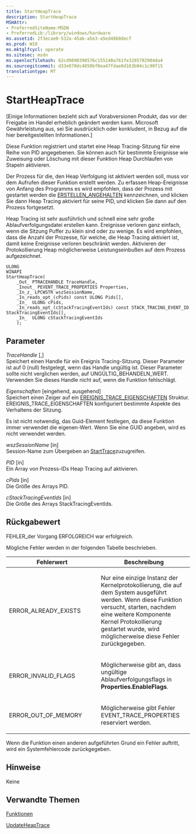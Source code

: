 ```yaml
---
title: StartHeapTrace
description: StartHeapTrace
MSHAttr:
- PreferredSiteName:MSDN
- PreferredLib:/library/windows/hardware
ms.assetid: 2f3ecae0-532a-45ab-a5e3-a5ed4868decf
ms.prod: W10
ms.mktglfcycl: operate
ms.sitesec: msdn
ms.openlocfilehash: 62cd9090390576c155140a761fe3285702904da4
ms.sourcegitcommit: d33e870dc4850bf0ea47fdae0d163b04c1c90f15
translationtype: MT
---
```

# <a name="startheaptrace"></a>StartHeapTrace


\[Einige Informationen bezieht sich auf Vorabversionen Produkt, das vor der Freigabe im Handel erheblich geändert werden kann. Microsoft Gewährleistung aus, sei Sie ausdrücklich oder konkludent, in Bezug auf die hier bereitgestellten Informationen.\]

Diese Funktion registriert und startet eine Heap Tracing-Sitzung für eine Reihe von PID angegebenen. Sie können auch für bestimmte Ereignisse wie Zuweisung oder Löschung mit dieser Funktion Heap Durchlaufen von Stapeln aktivieren.

Der Prozess für die, den Heap Verfolgung ist aktiviert werden soll, muss vor dem Aufrufen dieser Funktion erstellt werden. Zu erfassen Heap-Ereignisse von Anfang des Programms es wird empfohlen, dass der Prozess mit gestartet werden die [ERSTELLEN\_ANGEHALTEN](https://msdn.microsoft.com/library/windows/desktop/ms682425.aspx) kennzeichnen, und klicken Sie dann Heap Tracing aktiviert für seine PID, und klicken Sie dann auf den Prozess fortgesetzt.

Heap Tracing ist sehr ausführlich und schnell eine sehr große Ablaufverfolgungsdatei erstellen kann. Ereignisse verloren ganz einfach, wenn die Sitzung Puffer zu klein sind oder zu wenige. Es wird empfohlen, dass die Anzahl der Prozesse, für welche, die Heap Tracing aktiviert ist, damit keine Ereignisse verloren beschränkt werden. Aktivieren der Protokollierung Heap möglicherweise Leistungseinbußen auf dem Prozess aufgezeichnet.

``` syntax
ULONG
WINAPI
StartHeapTrace(
    _Out_ PTRACEHANDLE TraceHandle,
    _Inout_ PEVENT_TRACE_PROPERTIES Properties,
    _In_z_ LPCWSTR wszSessionName,
    _In_reads_opt_(cPids) const ULONG Pids[],
    _In_  ULONG cPids,
    _In_reads_opt_(cStackTracingEventIds) const STACK_TRACING_EVENT_ID StackTracingEventIds[],
    _In_  ULONG cStackTracingEventIds
    );
```

## <a name="parameters"></a>Parameter


<a href="" id="tracehandle--out-"></a>*TraceHandle* \[,\]  
Speichert einen Handle für ein Ereignis Tracing-Sitzung. Dieser Parameter ist auf 0 (null) festgelegt, wenn das Handle ungültig ist. Dieser Parameter sollte nicht verglichen werden, auf UNGÜLTIG\_BEHANDELN\_WERT. Verwenden Sie dieses Handle nicht auf, wenn die Funktion fehlschlägt.

<a href="" id="properties--in--out-"></a>*Eigenschaften* \[eingehend, ausgehend\]  
Speichert einen Zeiger auf ein [EREIGNIS\_TRACE\_EIGENSCHAFTEN](https://msdn.microsoft.com/library/windows/desktop/aa363784.aspx) Struktur. EREIGNIS\_TRACE\_EIGENSCHAFTEN konfiguriert bestimmte Aspekte des Verhaltens der Sitzung.

Es ist nicht notwendig, das Guid-Element festlegen, da diese Funktion immer verwendet die eigenen-Wert. Wenn Sie eine GUID angeben, wird es nicht verwendet werden.

<a href="" id="wszsessionname--in-"></a>*wszSessionName* \[in\]  
Session-Name zum Übergeben an [StartTrace](https://msdn.microsoft.com/library/windows/desktop/aa364117.aspx)zuzugreifen.

<a href="" id="pids--in-"></a>*PID* \[in\]  
Ein Array von Prozess-IDs Heap Tracing auf aktivieren.

<a href="" id="cpids--in-"></a>*cPids* \[in\]  
Die Größe des Arrays PID.

<a href="" id="cstacktracingeventids--in-"></a>*cStackTracingEventIds* \[in\]  
Die Größe des Arrays StackTracingEventIds.

## <a name="return-value"></a>Rückgabewert


FEHLER\_der Vorgang ERFOLGREICH war erfolgreich.

Mögliche Fehler werden in der folgenden Tabelle beschrieben.

<table>
<colgroup>
<col width="50%" />
<col width="50%" />
</colgroup>
<thead>
<tr class="header">
<th>Fehlerwert</th>
<th>Beschreibung</th>
</tr>
</thead>
<tbody>
<tr class="odd">
<td><p>ERROR_ALREADY_EXISTS</p></td>
<td><p>Nur eine einzige Instanz der Kernelprotokollierung, die auf dem System ausgeführt werden. Wenn diese Funktion versucht, starten, nachdem eine weitere Komponente Kernel Protokollierung gestartet wurde, wird möglicherweise diese Fehler zurückgegeben.</p></td>
</tr>
<tr class="even">
<td><p>ERROR_INVALID_FLAGS</p></td>
<td><p>Möglicherweise gibt an, dass ungültige Ablaufverfolgungsflags in <strong>Properties.EnableFlags</strong>.</p></td>
</tr>
<tr class="odd">
<td><p>ERROR_OUT_OF_MEMORY</p></td>
<td><p>Möglicherweise gibt Fehler EVENT_TRACE_PROPERTIES reserviert werden.</p></td>
</tr>
</tbody>
</table>

 

Wenn die Funktion einen anderen aufgeführten Grund ein Fehler auftritt, wird ein Systemfehlercode zurückgegeben.

## <a name="remarks"></a>Hinweise


Keine

## <a name="related-topics"></a>Verwandte Themen


[Funktionen](functions-wpa.md)

[UpdateHeapTrace](updateheaptrace.md)

 

 







